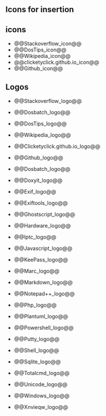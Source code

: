 ## Icons for insertion

## icons

- @@Stackoverflow_icon@@
- @@DosTips_icon@@
- @@Wikipedia_icon@@
- @@clicketyclick.github.io_icon@@
- @@Github_icon@@

## Logos

- @@Stackoverflow_logo@@
- @@Dosbatch_logo@@
- @@DosTips_logo@@
- @@Wikipedia_logo@@
- @@Clicketyclick.github.io_logo@@
- @@Github_logo@@


- @@Dosbatch_logo@@
- @@Doxyit_logo@@
- @@Exif_logo@@
- @@Exiftools_logo@@
- @@Ghostscript_logo@@
- @@Hardware_logo@@
- @@Iptc_logo@@
- @@Javascript_logo@@
- @@KeePass_logo@@
- @@Marc_logo@@
- @@Markdown_logo@@
- @@Notepad++_logo@@
- @@Php_logo@@
- @@Plantuml_logo@@
- @@Powershell_logo@@
- @@Putty_logo@@
- @@Shell_logo@@
- @@Sqlite_logo@@
- @@Totalcmd_logo@@
- @@Unicode_logo@@
- @@Windows_logo@@
- @@Xnvieqw_logo@@

